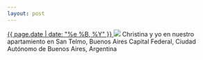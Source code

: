 ```yaml
---
layout: post
---
```


<p>
  <a href="/68">
    <time>{{ page.date | date: "%e %B, %Y" }}</time>
  </a>
  <a href="/68"><img src="{{ site.assets_url }}/68.jpg"/></a>
  <span>Christina y yo en nuestro apartamiento en San Telmo, Buenos Aires Capital Federal, Ciudad Autónomo de Buenos Aires, Argentina</span>
</p>
